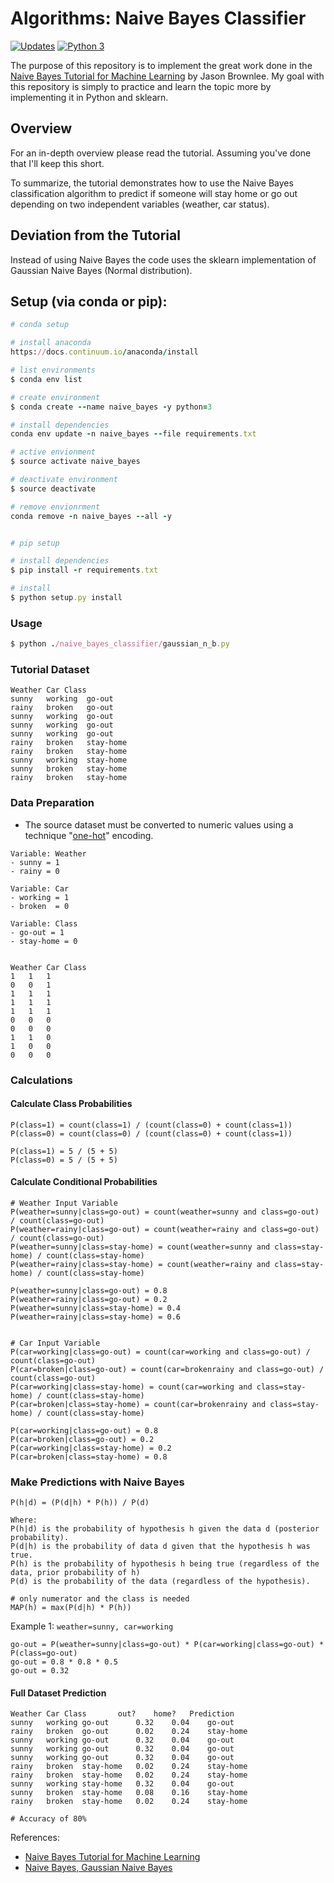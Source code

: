 # Algorithms: Naive Bayes Classifier

[![Updates](https://pyup.io/repos/github/charlesgreen/naive_bayes_classifier/shield.svg)](https://pyup.io/repos/github/charlesgreen/naive_bayes_classifier/)
[![Python 3](https://pyup.io/repos/github/charlesgreen/naive_bayes_classifier/python-3-shield.svg)](https://pyup.io/repos/github/charlesgreen/naive_bayes_classifier/)


The purpose of this repository is to implement the great work done in the [Naive Bayes Tutorial for Machine Learning](https://machinelearningmastery.com/naive-bayes-tutorial-for-machine-learning/) by Jason Brownlee.
My goal with this repository is simply to practice and learn the topic more by implementing it in Python and sklearn.

## Overview

For an in-depth overview please read the tutorial. Assuming you've done that I'll keep this short.

To summarize, the tutorial demonstrates how to use the Naive Bayes classification algorithm to predict if someone will stay home or go out depending on two independent variables (weather, car status).

## Deviation from the Tutorial

Instead of using Naive Bayes the code uses the sklearn implementation of Gaussian Naive Bayes (Normal distribution).

## Setup (via conda or pip):

```ruby
# conda setup

# install anaconda
https://docs.continuum.io/anaconda/install

# list environments
$ conda env list

# create environment
$ conda create --name naive_bayes -y python=3

# install dependencies
conda env update -n naive_bayes --file requirements.txt

# active envionment
$ source activate naive_bayes

# deactivate environment
$ source deactivate

# remove envionrment
conda remove -n naive_bayes --all -y

```

```ruby

# pip setup

# install dependencies
$ pip install -r requirements.txt

# install
$ python setup.py install

```

### Usage
```ruby
$ python ./naive_bayes_classifier/gaussian_n_b.py
```


### Tutorial Dataset

```text
Weather	Car	Class
sunny	working	 go-out
rainy	broken	 go-out
sunny	working	 go-out
sunny	working	 go-out
sunny	working	 go-out
rainy	broken	 stay-home
rainy	broken	 stay-home
sunny	working	 stay-home
sunny	broken	 stay-home
rainy	broken	 stay-home

```

### Data Preparation
- The source dataset must be converted to numeric values using a technique "[one-hot](https://machinelearningmastery.com/why-one-hot-encode-data-in-machine-learning/)" encoding.

```text
Variable: Weather
- sunny = 1
- rainy = 0

Variable: Car
- working = 1
- broken  = 0

Variable: Class
- go-out = 1
- stay-home = 0


Weather	Car	Class
1	1	1
0	0	1
1	1	1
1	1	1
1	1	1
0	0	0
0	0	0
1	1	0
1	0	0
0	0	0

```

### Calculations

#### Calculate Class Probabilities
```text
P(class=1) = count(class=1) / (count(class=0) + count(class=1))
P(class=0) = count(class=0) / (count(class=0) + count(class=1))

P(class=1) = 5 / (5 + 5)
P(class=0) = 5 / (5 + 5)
```

#### Calculate Conditional Probabilities
```text
# Weather Input Variable
P(weather=sunny|class=go-out) = count(weather=sunny and class=go-out) / count(class=go-out)
P(weather=rainy|class=go-out) = count(weather=rainy and class=go-out) / count(class=go-out)
P(weather=sunny|class=stay-home) = count(weather=sunny and class=stay-home) / count(class=stay-home)
P(weather=rainy|class=stay-home) = count(weather=rainy and class=stay-home) / count(class=stay-home)

P(weather=sunny|class=go-out) = 0.8
P(weather=rainy|class=go-out) = 0.2
P(weather=sunny|class=stay-home) = 0.4
P(weather=rainy|class=stay-home) = 0.6


# Car Input Variable
P(car=working|class=go-out) = count(car=working and class=go-out) / count(class=go-out)
P(car=broken|class=go-out) = count(car=brokenrainy and class=go-out) / count(class=go-out)
P(car=working|class=stay-home) = count(car=working and class=stay-home) / count(class=stay-home)
P(car=broken|class=stay-home) = count(car=brokenrainy and class=stay-home) / count(class=stay-home)

P(car=working|class=go-out) = 0.8
P(car=broken|class=go-out) = 0.2
P(car=working|class=stay-home) = 0.2
P(car=broken|class=stay-home) = 0.8
```


### Make Predictions with Naive Bayes
```text
P(h|d) = (P(d|h) * P(h)) / P(d)

Where:
P(h|d) is the probability of hypothesis h given the data d (posterior probability).
P(d|h) is the probability of data d given that the hypothesis h was true.
P(h) is the probability of hypothesis h being true (regardless of the data, prior probability of h)
P(d) is the probability of the data (regardless of the hypothesis).

# only numerator and the class is needed
MAP(h) = max(P(d|h) * P(h))
```

Example 1: `weather=sunny, car=working`
```text
go-out = P(weather=sunny|class=go-out) * P(car=working|class=go-out) * P(class=go-out)
go-out = 0.8 * 0.8 * 0.5
go-out = 0.32
```

#### Full Dataset Prediction
```text
Weather	Car	Class		out?	home?	Prediction
sunny	working	go-out		0.32	0.04	go-out
rainy	broken	go-out		0.02	0.24	stay-home
sunny	working	go-out		0.32	0.04	go-out
sunny	working	go-out		0.32	0.04	go-out
sunny	working	go-out		0.32	0.04	go-out
rainy	broken	stay-home	0.02	0.24	stay-home
rainy	broken	stay-home	0.02	0.24	stay-home
sunny	working	stay-home	0.32	0.04	go-out
sunny	broken	stay-home	0.08	0.16	stay-home
rainy	broken	stay-home	0.02	0.24	stay-home

# Accuracy of 80%
```

References:
- [Naive Bayes Tutorial for Machine Learning](https://machinelearningmastery.com/naive-bayes-tutorial-for-machine-learning/)
- [Naive Bayes, Gaussian Naive Bayes](http://scikit-learn.org/stable/modules/naive_bayes.html)
